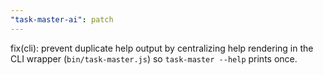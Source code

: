 ```yaml
---
"task-master-ai": patch
---
```


fix(cli): prevent duplicate help output by centralizing help rendering in the CLI wrapper (`bin/task-master.js`) so `task-master --help` prints once.
